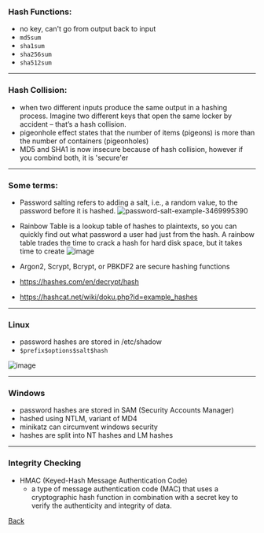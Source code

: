 ### Hash Functions: 

- no key, can't go from output back to input
- `md5sum`
- `sha1sum`
- `sha256sum`
- `sha512sum`
  
___

### Hash Collision: 

- when two different inputs produce the same output in a hashing process. Imagine two different keys that open the same locker by accident – that’s a hash collision.
-  pigeonhole effect states that the number of items (pigeons) is more than the number of containers (pigeonholes)
- MD5 and SHA1 is now insecure because of hash collision, however if you combind both, it is 'secure'er
  
___

### Some terms:

- Password salting refers to adding a salt, i.e., a random value, to the password before it is hashed.
![password-salt-example-3469995390](https://github.com/user-attachments/assets/bf957dce-fed5-4190-931b-07135e195048)

- Rainbow Table is a lookup table of hashes to plaintexts, so you can quickly find out what password a user had just from the hash. A rainbow table trades the time to crack a hash for hard disk space, but it takes time to create
![image](https://github.com/user-attachments/assets/d3085652-b1fd-46b3-8b25-ba7bc3ea5a3f)

- Argon2, Scrypt, Bcrypt, or PBKDF2 are secure hashing functions
- https://hashes.com/en/decrypt/hash
- https://hashcat.net/wiki/doku.php?id=example_hashes
  
___

### Linux

- password hashes are stored in /etc/shadow
- `$prefix$options$salt$hash`
  
![image](https://github.com/user-attachments/assets/1ccf68a1-fa73-4ce4-ab5e-d273401df079)

___

### Windows

- password hashes are stored in SAM (Security Accounts Manager)
- hashed using NTLM, variant of MD4
- minikatz can circumvent windows security
- hashes are split into NT hashes and LM hashes
  
___

### Integrity Checking

- HMAC (Keyed-Hash Message Authentication Code)
  - a type of message authentication code (MAC) that uses a cryptographic hash function in combination with a secret key to verify the authenticity and integrity of data.

[Back](../README.md)
